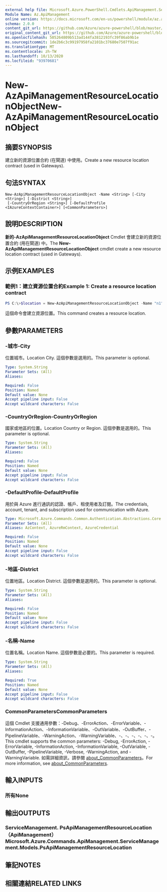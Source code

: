 ```yaml
---
external help file: Microsoft.Azure.PowerShell.Cmdlets.ApiManagement.ServiceManagement.dll-Help.xml
Module Name: Az.ApiManagement
online version: https://docs.microsoft.com/en-us/powershell/module/az.apimanagement/new-azapimanagementresourcelocationobject
schema: 2.0.0
content_git_url: https://github.com/Azure/azure-powershell/blob/master/src/ApiManagement/ApiManagement/help/New-AzApiManagementResourceLocationObject.md
original_content_git_url: https://github.com/Azure/azure-powershell/blob/master/src/ApiManagement/ApiManagement/help/New-AzApiManagementResourceLocationObject.md
ms.openlocfilehash: 505264809b513ad144fa3812193fc39f86ab9b1e
ms.sourcegitcommit: 1de2b6c3c99197958fa2101bc37680e7507f91ac
ms.translationtype: MT
ms.contentlocale: zh-TW
ms.lasthandoff: 10/13/2020
ms.locfileid: "93970681"
---
```

# <span data-ttu-id="a2408-101">New-AzApiManagementResourceLocationObject</span><span class="sxs-lookup"><span data-stu-id="a2408-101">New-AzApiManagementResourceLocationObject</span></span>

## <span data-ttu-id="a2408-102">摘要</span><span class="sxs-lookup"><span data-stu-id="a2408-102">SYNOPSIS</span></span>
<span data-ttu-id="a2408-103">建立新的資源位置合約 (在閘道) 中使用。</span><span class="sxs-lookup"><span data-stu-id="a2408-103">Create a new resource location contract (used in Gateways).</span></span>

## <span data-ttu-id="a2408-104">句法</span><span class="sxs-lookup"><span data-stu-id="a2408-104">SYNTAX</span></span>

```
New-AzApiManagementResourceLocationObject -Name <String> [-City <String>] [-District <String>]
 [-CountryOrRegion <String>] [-DefaultProfile <IAzureContextContainer>] [<CommonParameters>]
```

## <span data-ttu-id="a2408-105">說明</span><span class="sxs-lookup"><span data-stu-id="a2408-105">DESCRIPTION</span></span>
<span data-ttu-id="a2408-106">**新的-AzApiManagementResourceLocationObject** Cmdlet 會建立新的資源位置合約 (用在閘道) 中。</span><span class="sxs-lookup"><span data-stu-id="a2408-106">The **New-AzApiManagementResourceLocationObject** cmdlet create a new resource location contract (used in Gateways).</span></span>

## <span data-ttu-id="a2408-107">示例</span><span class="sxs-lookup"><span data-stu-id="a2408-107">EXAMPLES</span></span>

### <span data-ttu-id="a2408-108">範例1：建立資源位置合約</span><span class="sxs-lookup"><span data-stu-id="a2408-108">Example 1: Create a resource location contract</span></span>
```powershell
PS C:\>$location = New-AzApiManagementResourceLocationObject -Name "n1" -City "c1" -District "d1" -CountryOrRegion "r1"
```

<span data-ttu-id="a2408-109">這個命令會建立資源位置。</span><span class="sxs-lookup"><span data-stu-id="a2408-109">This command creates a resource location.</span></span>

## <span data-ttu-id="a2408-110">參數</span><span class="sxs-lookup"><span data-stu-id="a2408-110">PARAMETERS</span></span>

### <span data-ttu-id="a2408-111">-城市</span><span class="sxs-lookup"><span data-stu-id="a2408-111">-City</span></span>
<span data-ttu-id="a2408-112">位置城市。</span><span class="sxs-lookup"><span data-stu-id="a2408-112">Location City.</span></span>
<span data-ttu-id="a2408-113">這個參數是選用的。</span><span class="sxs-lookup"><span data-stu-id="a2408-113">This parameter is optional.</span></span>

```yaml
Type: System.String
Parameter Sets: (All)
Aliases:

Required: False
Position: Named
Default value: None
Accept pipeline input: False
Accept wildcard characters: False
```

### <span data-ttu-id="a2408-114">-CountryOrRegion</span><span class="sxs-lookup"><span data-stu-id="a2408-114">-CountryOrRegion</span></span>
<span data-ttu-id="a2408-115">國家或地區的位置。</span><span class="sxs-lookup"><span data-stu-id="a2408-115">Location Country or Region.</span></span>
<span data-ttu-id="a2408-116">這個參數是選用的。</span><span class="sxs-lookup"><span data-stu-id="a2408-116">This parameter is optional.</span></span>

```yaml
Type: System.String
Parameter Sets: (All)
Aliases:

Required: False
Position: Named
Default value: None
Accept pipeline input: False
Accept wildcard characters: False
```

### <span data-ttu-id="a2408-117">-DefaultProfile</span><span class="sxs-lookup"><span data-stu-id="a2408-117">-DefaultProfile</span></span>
<span data-ttu-id="a2408-118">用於與 Azure 進行通訊的認證、帳戶、租使用者及訂閱。</span><span class="sxs-lookup"><span data-stu-id="a2408-118">The credentials, account, tenant, and subscription used for communication with Azure.</span></span>

```yaml
Type: Microsoft.Azure.Commands.Common.Authentication.Abstractions.Core.IAzureContextContainer
Parameter Sets: (All)
Aliases: AzContext, AzureRmContext, AzureCredential

Required: False
Position: Named
Default value: None
Accept pipeline input: False
Accept wildcard characters: False
```

### <span data-ttu-id="a2408-119">-地區</span><span class="sxs-lookup"><span data-stu-id="a2408-119">-District</span></span>
<span data-ttu-id="a2408-120">位置地區。</span><span class="sxs-lookup"><span data-stu-id="a2408-120">Location District.</span></span>
<span data-ttu-id="a2408-121">這個參數是選用的。</span><span class="sxs-lookup"><span data-stu-id="a2408-121">This parameter is optional.</span></span>

```yaml
Type: System.String
Parameter Sets: (All)
Aliases:

Required: False
Position: Named
Default value: None
Accept pipeline input: False
Accept wildcard characters: False
```

### <span data-ttu-id="a2408-122">-名稱</span><span class="sxs-lookup"><span data-stu-id="a2408-122">-Name</span></span>
<span data-ttu-id="a2408-123">位置名稱。</span><span class="sxs-lookup"><span data-stu-id="a2408-123">Location Name.</span></span>
<span data-ttu-id="a2408-124">這個參數是必要的。</span><span class="sxs-lookup"><span data-stu-id="a2408-124">This parameter is required.</span></span>

```yaml
Type: System.String
Parameter Sets: (All)
Aliases:

Required: True
Position: Named
Default value: None
Accept pipeline input: False
Accept wildcard characters: False
```

### <span data-ttu-id="a2408-125">CommonParameters</span><span class="sxs-lookup"><span data-stu-id="a2408-125">CommonParameters</span></span>
<span data-ttu-id="a2408-126">這個 Cmdlet 支援通用參數：-Debug、-ErrorAction、-ErrorVariable、-InformationAction、-InformationVariable、-OutVariable、-OutBuffer、-PipelineVariable、-WarningAction、-WarningVariable、-、-、-、-、-、-。</span><span class="sxs-lookup"><span data-stu-id="a2408-126">This cmdlet supports the common parameters: -Debug, -ErrorAction, -ErrorVariable, -InformationAction, -InformationVariable, -OutVariable, -OutBuffer, -PipelineVariable, -Verbose, -WarningAction, and -WarningVariable.</span></span> <span data-ttu-id="a2408-127">如需詳細資訊，請參閱 [about_CommonParameters](http://go.microsoft.com/fwlink/?LinkID=113216)。</span><span class="sxs-lookup"><span data-stu-id="a2408-127">For more information, see [about_CommonParameters](http://go.microsoft.com/fwlink/?LinkID=113216).</span></span>

## <span data-ttu-id="a2408-128">輸入</span><span class="sxs-lookup"><span data-stu-id="a2408-128">INPUTS</span></span>

### <span data-ttu-id="a2408-129">所有</span><span class="sxs-lookup"><span data-stu-id="a2408-129">None</span></span>

## <span data-ttu-id="a2408-130">輸出</span><span class="sxs-lookup"><span data-stu-id="a2408-130">OUTPUTS</span></span>

### <span data-ttu-id="a2408-131">ServiceManagement. PsApiManagementResourceLocation （ApiManagement）</span><span class="sxs-lookup"><span data-stu-id="a2408-131">Microsoft.Azure.Commands.ApiManagement.ServiceManagement.Models.PsApiManagementResourceLocation</span></span>

## <span data-ttu-id="a2408-132">筆記</span><span class="sxs-lookup"><span data-stu-id="a2408-132">NOTES</span></span>

## <span data-ttu-id="a2408-133">相關連結</span><span class="sxs-lookup"><span data-stu-id="a2408-133">RELATED LINKS</span></span>
